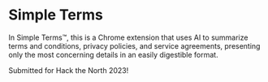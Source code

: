 # Simple Terms
 
In Simple Terms™, this is a Chrome extension that uses AI to summarize terms and conditions, privacy policies, and service agreements, presenting only the most concerning details in an easily digestible format. 

Submitted for Hack the North 2023!
